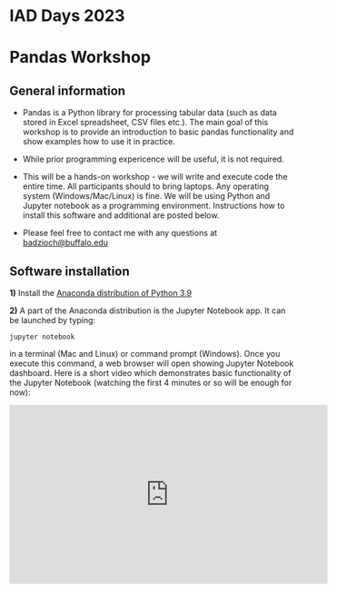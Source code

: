 # IAD Days 2023
# Pandas Workshop


##  General information

* Pandas is a Python library for processing tabular data (such as data stored in Excel
spreadsheet, CSV files etc.). The main goal of this workshop is to provide an introduction
to basic pandas functionality and show examples how to use it in practice.

* While prior programming expericence will be useful, it is not required.

* This will be a hands-on workshop - we will write and execute code the entire time.
All participants should to bring laptops. Any operating system (Windows/Mac/Linux) is fine.
We will be using Python and Jupyter notebook as a programming environment.
Instructions how to install this software and additional are posted below.

* Please feel free to contact me with any questions at
[badzioch@buffalo.edu](mailto:badzioch@buffalo.edu?subject=pandas%20workshop)


## Software installation

**1)** Install the [Anaconda distribution of Python 3.9](https://www.anaconda.com/products/distribution)

**2)** A part of the Anaconda distribution is the Jupyter Notebook app.  It can be launched by typing:

```jupyter notebook```

in a terminal (Mac and Linux)  or command prompt (Windows). Once you execute
this command, a web browser will open showing Jupyter Notebook dashboard.  Here is a short
video which demonstrates basic functionality of the Jupyter Notebook (watching the first
4 minutes or so will be enough for now):

<div align="center">
<iframe  max-width="100%" width="560px" height="315px" src="https://www.youtube.com/embed/BJnro9jQ3fE" frameborder="0" allow="accelerometer; autoplay; encrypted-media; gyroscope; picture-in-picture" allowfullscreen></iframe>
</div>
<br/>
